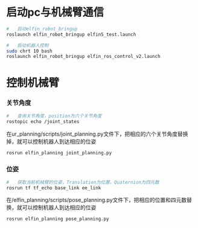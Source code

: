 #   启动pc与机械臂通信
```bash
#   启动elfin_robot_bringup
roslaunch elfin_robot_bringup elfin5_test.launch

#   启动机器人控制
sudo chrt 10 bash
roslaunch elfin_robot_bringup elfin_ros_control_v2.launch
```

#   控制机械臂
### 关节角度
```bash
#   查询关节角度，position为六个关节角度
rostopic echo /joint_states
```
在ur_planning/scripts/joint_planning.py文件下，把相应的六个关节角度替换掉，就可以控制机器人到达相应的位姿
```bash
rosrun elfin_planning joint_planning.py
```

### 位姿
```bash
#   获取当前机械臂的位姿，Translation为位置，Quaternion为四元数
rosrun tf tf_echo base_link ee_link
```
在/elfin_planning/scripts/pose_planning.py文件下，把相应的位置和四元数替换，就可以控制机器人到达相应的位姿
```bash
rosrun elfin_planning pose_planning.py
```